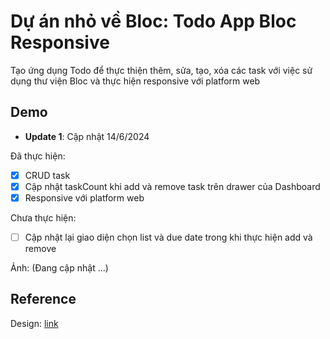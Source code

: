 # Dự án nhỏ về Bloc: Todo App Bloc Responsive

Tạo ứng dụng Todo để thực thiện thêm, sửa, tạo, xóa các task với việc sử dụng thư viện Bloc và thực hiện responsive với platform web

## Demo

- **Update 1**: Cập nhật 14/6/2024

Đã thực hiện:
- [x] CRUD task
- [x] Cập nhật taskCount khi add và remove task trên drawer của Dashboard
- [x] Responsive với platform web

Chưa thực hiện:
- [ ] Cập nhật lại giao diện chọn list và due date trong khi thực hiện add và remove

Ảnh: (Đang cập nhật ...)

## Reference

Design: [link](https://uizard.io/templates/website-templates/to-do-website/)